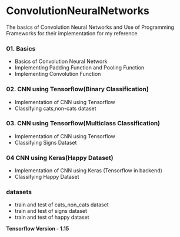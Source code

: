 # ConvolutionNeuralNetworks
The basics of Convolution Neural Networks and Use of Programming Frameworks for their implementation for my reference

### 01. Basics
- Basics of Convolution Neural Network
- Implementing Padding Function and Pooling Function
- Implementing Convolution Function

### 02. CNN using Tensorflow(Binary Classification)
- Implementation of CNN using Tensorflow
- Classifying cats,non-cats dataset

### 03. CNN using Tensorflow(Multiclass Classification)
- Implementation of CNN using Tensorflow
- Classifying Signs Dataset

### 04 CNN using Keras(Happy Dataset)
- Implementation of CNN using Keras (Tensorflow in backend)
- Classifying Happy Dataset

### datasets
- train and test of cats_non_cats dataset
- train and test of signs dataset
- train and test of happy dataset

**Tensorflow Version - 1.15**
